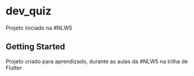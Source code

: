# dev_quiz

Projeto iniciado na #NLW5

## Getting Started

Projeto criado para aprendizado, durante as aulas da #NLW5 na trilha de Flutter
